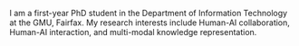 I am a first-year PhD student in the Department of Information Technology at the GMU, Fairfax. My research interests include Human-AI collaboration, Human-AI interaction, and multi-modal knowledge representation.







